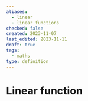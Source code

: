 ```yaml
---
aliases:
  - linear
  - linear functions
checked: false
created: 2023-11-07
last_edited: 2023-11-11
draft: true
tags:
  - maths
type: definition
---
```

# Linear function
